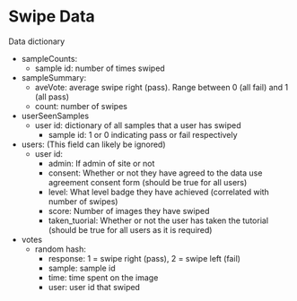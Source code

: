 # Swipe Data

Data dictionary

 - sampleCounts:
    - sample id: number of times swiped
 - sampleSummary:
    - aveVote: average swipe right (pass). Range between 0 (all fail) and 1 (all pass)
    - count: number of swipes
 - userSeenSamples
    - user id: dictionary of all samples that a user has swiped
        - sample id: 1 or 0 indicating pass or fail respectively
 - users: (This field can likely be ignored)
    - user id:
        - admin: If admin of site or not
        - consent: Whether or not they have agreed to the data use agreement consent form (should be true for all users)
        - level: What level badge they have achieved (correlated with number of swipes)
        - score: Number of images they have swiped
        - taken_tuorial: Whether or not the user has taken the tutorial (should be true for all users as it is required)
 - votes
    - random hash:
        - response: 1 = swipe right (pass), 2 = swipe left (fail)
        - sample: sample id
        - time: time spent on the image
        - user: user id that swiped